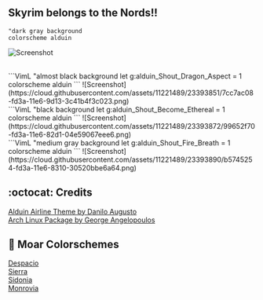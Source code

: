 Skyrim belongs to the Nords!!
-------

```VimL
"dark gray background
colorscheme alduin 
```
![Screenshot](https://cloud.githubusercontent.com/assets/11221489/23393831/614b5e02-fd3a-11e6-9372-6e234c4ebf0e.png)


<br>
```VimL
"almost black background
let g:alduin_Shout_Dragon_Aspect = 1
colorscheme alduin
```
![Screenshot](https://cloud.githubusercontent.com/assets/11221489/23393851/7cc7ac08-fd3a-11e6-9d13-3c41b4f3c023.png)

<br>
```VimL
"black background
let g:alduin_Shout_Become_Ethereal = 1
colorscheme alduin
```
![Screenshot](https://cloud.githubusercontent.com/assets/11221489/23393872/99652f70-fd3a-11e6-82d1-04e59067eee6.png)


<br>
```VimL
"medium gray background
let g:alduin_Shout_Fire_Breath = 1
colorscheme alduin
```
![Screenshot](https://cloud.githubusercontent.com/assets/11221489/23393890/b5745254-fd3a-11e6-8310-30520bbe6a64.png)

:octocat: Credits
-----------------
[Alduin Airline Theme by Danilo Augusto](https://github.com/danilo-augusto)<br>
[Arch Linux Package by George Angelopoulos](https://github.com/lathan)


:octopus: Moar Colorschemes
-------
[Despacio](https://github.com/AlessandroYorba/Despacio)<br>
[Sierra](https://github.com/AlessandroYorba/Sierra)<br>
[Sidonia](https://github.com/AlessandroYorba/Sidonia)<br>
[Monrovia](https://github.com/AlessandroYorba/Monrovia)

